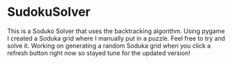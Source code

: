 # SudokuSolver
This is a Soduko Solver that uses the backtracking algorithm. 
Using pygame I created a Soduka grid where I manually put in a puzzle. Feel free to try and solve it. 
Working on generating a random Soduka grid when you click a refresh button right now so stayed tune for the updated version! 
